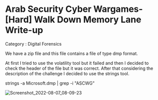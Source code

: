 # Arab Security Cyber Wargames-[Hard] Walk Down Memory Lane Write-up

Category : Digital Forensics 

We have a zip file and this file contains a file of type dmp format.


At first I tried to use the volatility tool but it failed and then I decided to check the header of the file but it was correct. 
After that considering the description of the challenge I decided to use the strings tool.

strings -a Microsoft.dmp | grep -i "ASCWG"

![Screenshot_2022-08-07_08-09-23](https://user-images.githubusercontent.com/80649768/183290698-9b17f234-105b-40be-9d3d-eb40b84c89e6.png)
